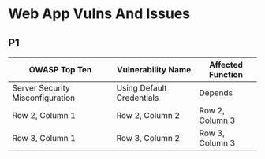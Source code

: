 # Web App Vulns And Issues

## P1
| OWASP Top Ten | Vulnerability Name | Affected Function |
|-----------------|-----------------|-----------------|
| Server Security Misconfiguration | Using Default Credentials | Depends |
| Row 2, Column 1 | Row 2, Column 2 | Row 2, Column 3 |
| Row 3, Column 1 | Row 3, Column 2 | Row 3, Column 3 |

